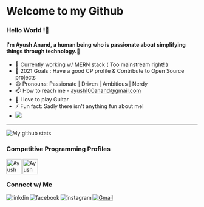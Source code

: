 

 
 <h1> Welcome to my Github </h1>

 <h3> Hello World !👋 </h3> 

 <h4>  I'm Ayush Anand, a human being who is passionate about simplifying things through technology.👋 </h4>  

- 🌱 Currently working w/ MERN stack ( Too mainstream right! )
- 🥅 2021 Goals : Have a good CP profile & Contribute to Open Source projects
- 😄 Pronouns: Passionate | Driven | Ambitious | Nerdy
- 📫 How to reach me - [ayush100anand@gmail.com](mailto:ayush100anand@gmail.com) 
- 🎸 I love to play Guitar
- ⚡ Fun fact: Sadly there isn't anything fun about me!
- ![](https://komarev.com/ghpvc/?username=Ayushsunny&color=blue)
<hr />

![My github stats](https://github-readme-stats.vercel.app/api?username=Ayushsunny&show_icons=true&theme=dark&count_private=true&hide=prs)


 ### Competitive Programming Profiles

<a href="https://www.hackerrank.com/Ayush100">
  <img align="left" alt="Ayush Anand| Hackerrank" width="40px" src="https://github.com/uniquesarvekash/uniquesarvekash/blob/main/assets/hr.svg" />
</a>
<a href="https://www.codechef.com/users/ayush_anand1">
  <img align="left" alt="Ayush Anand | Codechef" width="40px" src="https://github.com/uniquesarvekash/uniquesarvekash/blob/main/assets/cc.png" />
</a>
<br/>
<br/>

 ### Connect w/ Me

[<img align="left" alt="linkdin" src="https://img.shields.io/badge/LinkedIn-0077B5?style=for-the-badge&logo=linkedin&logoColor=white" />][linkedin]
[![Gmail](https://img.shields.io/badge/-gmail-%23D14836?style=for-the-badge&logo=Gmail&logoColor=white)](mailto:20bcs051@iiitdmj.ac.in)
[<img align="left" alt="facebook" src="https://img.shields.io/badge/Facebook-1877F2?style=for-the-badge&logo=facebook&logoColor=white" />][facebook]
[<img align="left" alt="instagram" src="https://img.shields.io/badge/Instagram-E4405F?style=for-the-badge&logo=instagram&logoColor=white" />][instagram]

[facebook]: https://www.facebook.com/Ayush.sunny.shiw/
[instagram]: https://www.instagram.com/chifladoo/   
[linkedin]: https://www.linkedin.com/in/ayush-sunny/
